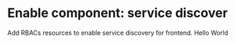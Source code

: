# Enable component: service discover

Add RBACs resources to enable service discovery for frontend.
Hello World
